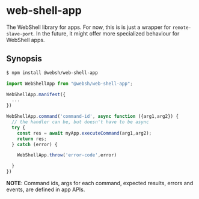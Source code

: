 # web-shell-app
The WebShell library for apps. For now, this is is just a wrapper for `remote-slave-port`. In the future, it might offer more specialized behaviour for WebShell apps.

## Synopsis
````bash
$ npm install @websh/web-shell-app
````

````js
import WebShellApp from "@websh/web-shell-app";

WebShellApp.manifest({
  ... 
})

WebShellApp.command('command-id', async function ({arg1,arg2}) {
  // the handler can be, but doesn't have to be async
  try {
    const res = await myApp.executeCommand(arg1,arg2);
    return res;
  } catch (error) {

    WebShellApp.throw('error-code',error)

  }
})


````
**NOTE**: Command ids, args for each command, expected results, errors and events, are defined in app APIs.
